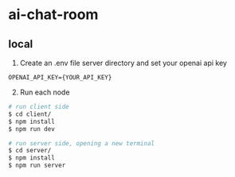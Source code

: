 # ai-chat-room

## local

1. Create an .env file server directory and set your openai api key

```
OPENAI_API_KEY={YOUR_API_KEY}
```

2. Run each node

```sh
# run client side
$ cd client/
$ npm install
$ npm run dev

# run server side, opening a new terminal
$ cd server/
$ npm install
$ npm run server
```
